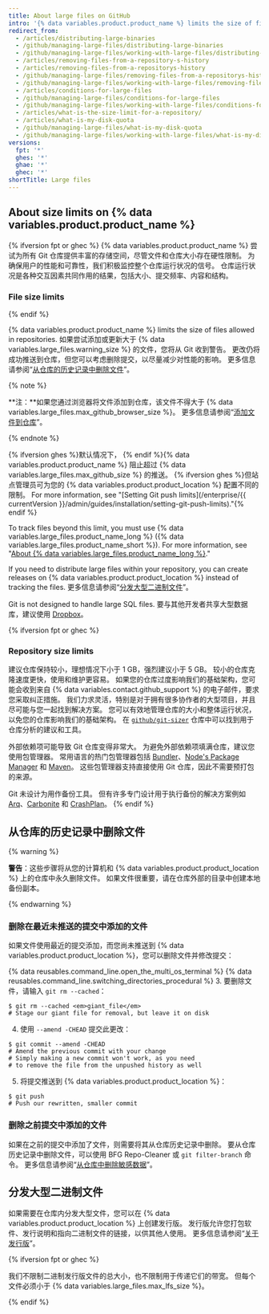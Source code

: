 ```yaml
---
title: About large files on GitHub
intro: '{% data variables.product.product_name %} limits the size of files you can track in regular Git repositories. Learn how to track or remove files that are beyond the limit.'
redirect_from:
  - /articles/distributing-large-binaries
  - /github/managing-large-files/distributing-large-binaries
  - /github/managing-large-files/working-with-large-files/distributing-large-binaries
  - /articles/removing-files-from-a-repository-s-history
  - /articles/removing-files-from-a-repositorys-history
  - /github/managing-large-files/removing-files-from-a-repositorys-history
  - /github/managing-large-files/working-with-large-files/removing-files-from-a-repositorys-history
  - /articles/conditions-for-large-files
  - /github/managing-large-files/conditions-for-large-files
  - /github/managing-large-files/working-with-large-files/conditions-for-large-files
  - /articles/what-is-the-size-limit-for-a-repository/
  - /articles/what-is-my-disk-quota
  - /github/managing-large-files/what-is-my-disk-quota
  - /github/managing-large-files/working-with-large-files/what-is-my-disk-quota
versions:
  fpt: '*'
  ghes: '*'
  ghae: '*'
  ghec: '*'
shortTitle: Large files
---
```


## About size limits on {% data variables.product.product_name %}

{% ifversion fpt or ghec %}
{% data variables.product.product_name %} 尝试为所有 Git 仓库提供丰富的存储空间，尽管文件和仓库大小存在硬性限制。 为确保用户的性能和可靠性，我们积极监控整个仓库运行状况的信号。 仓库运行状况是各种交互因素共同作用的结果，包括大小、提交频率、内容和结构。

### File size limits
{% endif %}

{% data variables.product.product_name %} limits the size of files allowed in repositories. 如果尝试添加或更新大于 {% data variables.large_files.warning_size %} 的文件，您将从 Git 收到警告。 更改仍将成功推送到仓库，但您可以考虑删除提交，以尽量减少对性能的影响。 更多信息请参阅“[从仓库的历史记录中删除文件](#removing-files-from-a-repositorys-history)”。

{% note %}

**注：**如果您通过浏览器将文件添加到仓库，该文件不得大于 {% data variables.large_files.max_github_browser_size %}。 更多信息请参阅“[添加文件到仓库](/repositories/working-with-files/managing-files/adding-a-file-to-a-repository)”。

{% endnote %}

{% ifversion ghes %}默认情况下， {% endif %}{% data variables.product.product_name %} 阻止超过 {% data variables.large_files.max_github_size %} 的推送。 {% ifversion ghes %}但站点管理员可为您的 {% data variables.product.product_location %} 配置不同的限制。  For more information, see "[Setting Git push limits](/enterprise/{{ currentVersion }}/admin/guides/installation/setting-git-push-limits)."{% endif %}

To track files beyond this limit, you must use {% data variables.large_files.product_name_long %} ({% data variables.large_files.product_name_short %}). For more information, see "[About {% data variables.large_files.product_name_long %}](/repositories/working-with-files/managing-large-files/about-git-large-file-storage)."

If you need to distribute large files within your repository, you can create releases on {% data variables.product.product_location %} instead of tracking the files. 更多信息请参阅“[分发大型二进制文件](#distributing-large-binaries)”。

Git is not designed to handle large SQL files. 要与其他开发者共享大型数据库，建议使用 [Dropbox](https://www.dropbox.com/)。

{% ifversion fpt or ghec %}
### Repository size limits

建议仓库保持较小，理想情况下小于 1 GB，强烈建议小于 5 GB。 较小的仓库克隆速度更快，使用和维护更容易。 如果您的仓库过度影响我们的基础架构，您可能会收到来自 {% data variables.contact.github_support %} 的电子邮件，要求您采取纠正措施。 我们力求灵活，特别是对于拥有很多协作者的大型项目，并且尽可能与您一起找到解决方案。 您可以有效地管理仓库的大小和整体运行状况，以免您的仓库影响我们的基础架构。 在 [`github/git-sizer`](https://github.com/github/git-sizer) 仓库中可以找到用于仓库分析的建议和工具。

外部依赖项可能导致 Git 仓库变得非常大。 为避免外部依赖项填满仓库，建议您使用包管理器。 常用语言的热门包管理器包括 [Bundler](http://bundler.io/)、[Node's Package Manager](http://npmjs.org/) 和 [Maven](http://maven.apache.org/)。 这些包管理器支持直接使用 Git 仓库，因此不需要预打包的来源。

Git 未设计为用作备份工具。 但有许多专门设计用于执行备份的解决方案例如 [Arq](https://www.arqbackup.com/)、[Carbonite](http://www.carbonite.com/) 和 [CrashPlan](https://www.crashplan.com/en-us/)。
{% endif %}

## 从仓库的历史记录中删除文件

{% warning %}

**警告**：这些步骤将从您的计算机和 {% data variables.product.product_location %} 上的仓库中永久删除文件。 如果文件很重要，请在仓库外部的目录中创建本地备份副本。

{% endwarning %}

### 删除在最近未推送的提交中添加的文件

如果文件使用最近的提交添加，而您尚未推送到 {% data variables.product.product_location %}，您可以删除文件并修改提交：

{% data reusables.command_line.open_the_multi_os_terminal %}
{% data reusables.command_line.switching_directories_procedural %}
3. 要删除文件，请输入 `git rm --cached`：
  ```shell
  $ git rm --cached <em>giant_file</em>
  # Stage our giant file for removal, but leave it on disk
  ```
4. 使用 `--amend -CHEAD` 提交此更改：
  ```shell
  $ git commit --amend -CHEAD
  # Amend the previous commit with your change
  # Simply making a new commit won't work, as you need
  # to remove the file from the unpushed history as well
  ```
5. 将提交推送到 {% data variables.product.product_location %}：
  ```shell
  $ git push
  # Push our rewritten, smaller commit
  ```

### 删除之前提交中添加的文件

如果在之前的提交中添加了文件，则需要将其从仓库历史记录中删除。 要从仓库历史记录中删除文件，可以使用 BFG Repo-Cleaner 或 `git filter-branch` 命令。 更多信息请参阅“[从仓库中删除敏感数据](/github/authenticating-to-github/removing-sensitive-data-from-a-repository)”。

## 分发大型二进制文件

如果需要在仓库内分发大型文件，您可以在 {% data variables.product.product_location %} 上创建发行版。 发行版允许您打包软件、发行说明和指向二进制文件的链接，以供其他人使用。 更多信息请参阅“[关于发行版](/github/administering-a-repository/about-releases)”。

{% ifversion fpt or ghec %}

我们不限制二进制发行版文件的总大小，也不限制用于传递它们的带宽。 但每个文件必须小于 {% data variables.large_files.max_lfs_size %}。

{% endif %}

